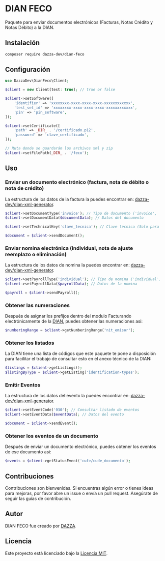 # DIAN FECO

Paquete para enviar documentos electrónicos (Facturas, Notas Crédito y Notas Débito) a la DIAN.

## Instalación

```bash
composer require dazza-dev/dian-feco
```

## Configuración

```php
use DazzaDev\DianFeco\Client;

$client = new Client(test: true); // true or false

$client->setSoftware([
    'identifier' => 'xxxxxxxx-xxxx-xxxx-xxxx-xxxxxxxxxxxx',
    'test_set_id' => 'xxxxxxxx-xxxx-xxxx-xxxx-xxxxxxxxxxxx',
    'pin' => 'pin_software',
]);

$client->setCertificate([
    'path' => _DIR_ . '/certificado.p12',
    'password' => 'clave_certificado',
]);

// Ruta donde se guardarán los archivos xml y zip
$client->setFilePath(_DIR_ . '/feco');
```

## Uso

### Enviar un documento electrónico (factura, nota de débito o nota de crédito)

La estructura de los datos de la factura la puedes encontrar en: [dazza-dev/dian-xml-generator](https://github.com/dazza-dev/dian-xml-generator).

```php
$client->setDocumentType('invoice'); // Tipo de documento ('invoice', 'support-document', 'debit-note', 'credit-note')
$client->setDocumentData($documentData); // Datos del documento

$client->setTechnicalKey('clave_tecnica'); // Clave técnica (Solo para facturas)

$document = $client->sendDocument();
```

### Enviar nomina electrónica (individual, nota de ajuste reemplazo o eliminación)

La estructura de los datos de nomina la puedes encontrar en: [dazza-dev/dian-xml-generator](https://github.com/dazza-dev/dian-xml-generator).

```php
$client->setPayrollType('individual'); // Tipo de nomina ('individual', 'adjustment-note')
$client->setPayrollData($payrollData); // Datos de la nomina

$payroll = $client->sendPayroll();
```

### Obtener las numeraciones

Después de asignar los prefijos dentro del modulo Facturando electrónicamente de la [DIAN](https://catalogo-vpfe.dian.gov.co/User/Login), puedes obtener las numeraciones asi:

```php
$numberingRange = $client->getNumberingRange('nit_emisor');
```

### Obtener los listados

La DIAN tiene una lista de códigos que este paquete te pone a disposición para facilitar el trabajo de consultar esto en el anexo técnico de la DIAN:

```php
$listings = $client->getListings();
$listingByType = $client->getListing('identification-types');
```

### Emitir Eventos

La estructura de los datos del evento la puedes encontrar en: [dazza-dev/dian-xml-generator](https://github.com/dazza-dev/dian-xml-generator).

```php
$client->setEventCode('030'); // Consultar listado de eventos
$client->setEventData($eventData); // Datos del evento

$document = $client->sendEvent();
```

### Obtener los eventos de un documento

Después de enviar un documento electrónico, puedes obtener los eventos de ese documento asi:

```php
$events = $client->getStatusEvent('cufe/cude_documento');
```

## Contribuciones

Contribuciones son bienvenidas. Si encuentras algún error o tienes ideas para mejoras, por favor abre un issue o envía un pull request. Asegúrate de seguir las guías de contribución.

## Autor

DIAN FECO fue creado por [DAZZA](https://github.com/dazza-dev).

## Licencia

Este proyecto está licenciado bajo la [Licencia MIT](https://opensource.org/licenses/MIT).
